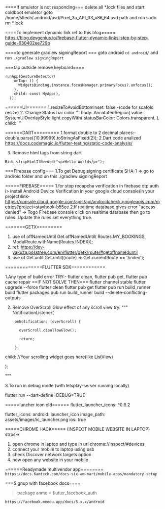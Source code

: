 ====If emuletor is not responding===
delete all *.lock files and start coldboot emuletor
goto /home/sltech/.android/avd/Pixel_3a_API_33_x86_64.avd path
and run sudo rm *.lock

====To implement dynamic link ref to this blog=====
https://blog.devgenius.io/firebase-flutter-dynamic-links-step-by-step-guide-630402ee729b


====to generate gradlew signingReport ===
goto android
```cd android/```
and run 
``` ./gradlew signingReport ```


===tap outside remove keyboard====
```
runApp(GestureDetector(
    onTap: () {
      WidgetsBinding.instance.focusManager.primaryFocus?.unfocus();
    },
    child: const MyApp(),
  ));
```

======UI=======
1.resizeToAvoidBottomInset: false,-(code for scafold resize)
2. Change Status bar color
'''
body: AnnotatedRegion<SystemUiOverlayStyle>(
        value: SystemUiOverlayStyle.light.copyWith(
          statusBarColor: Colors.transparent,
        ),
        child:
'''


======DART=========
1.format double to 2 decimal places:- double.parse((10.99999).toStringAsFixed(2));
2.Dart code analized https://docs.codemagic.io/flutter-testing/static-code-analysis/

3. Remove html tags from string dart
``` import 'package:intl/intl.dart';
Bidi.stripHtmlIfNeeded("<p>Hello World</p>");
```

===Firebase config===
1.To  get Debug signing certificate SHA-1 => go to android folder and un this ./gradlew signingReport 


=====FIREBASE=====
1.for stop recapcha verification in firebase otp auth
    i> install Android Device Verification in your google cloud console(in your project)link-https://console.cloud.google.com/apis/api/androidcheck.googleapis.com/metrics?project=stayhook-b55ee
2.If realtime database gives error "access denied" -> Togo Firebase console click on realtime database then go to rules. Update the rules set everything true.


=======GETX=========
1. use of offNamedUntil
        Get.offNamedUntil(
              Routes.MY_BOOKINGS, ModalRoute.withName(Routes.INDEX));
2. ref: https://dev-yakuza.posstree.com/en/flutter/getx/route/#getoffnameduntil
3. use of Get.until
        Get.until((route) => Get.currentRoute == '/index');


=============FLUTTER SDK============

1.Any type of build error TRY:- 
    flutter clean,
    flutter pub get,
    flutter pub cache repair
==IF NOT SOLVE THEN===
   flutter channel stable
   flutter upgrade --force
   flutter clean
   flutter pub get
   flutter pub run build_runner build
   flutter packages pub run build_runner build --delete-conflicting-outputs

2. Remove OverScroll Glow effect of any scroll view
  try: """ 
  NotificationListener<OverscrollIndicatorNotification>(

        onNotification: (overScroll) {

          overScroll.disallowGlow();

          return;

        },

child: //Your scrolling widget goes here(like ListView)

);
  
  """
  
  3.To run in debug mode (with letsplay-server running locally)

  flutter run --dart-define=DEBUG=TRUE
  
  =====luncher icon old======
    flutter_launcher_icons: ^0.9.2

flutter_icons: 
  android: launcher_icon
  image_path: assets/images/ic_launcher.png
  ios: true



=====CHROME HACK=====
(INSPECT MOBILE WEBSITE IN LAPTOP)
strps->
1. open chrome in laptop and type in url chrome://inspect/#devices
2. connect your mobile to laptop using usb
3. check  Discover network targets option
4. now open any website in your mobile 

======Readymade multivendor app========
``` https://docs.6amtech.com/docs-six-am-mart/mobile-apps/mandatory-setup ```

===Signup with facebook docs====
>package anme = flutter_facebook_auth
```
https://facebook.meedu.app/docs/5.x.x/android
```

